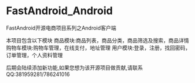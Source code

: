 # FastAndroid_Android
FastAndroid开源电商项目系列之Android客户端

本项目包含以下模块
商品模块:商品列表，商品分类，商品筛选及搜索，商品详情
购物车模块:购物车管理，在线支付，地址管理
用户模块:登录，注册，找回密码，订单管理，个人资料管理

后期会陆续添加新功能,如果您想为该开源项目做贡献,请联系QQ:381959281/786241016